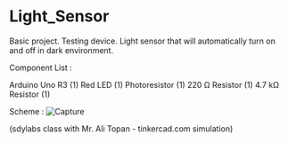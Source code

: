 # Light_Sensor
Basic project. Testing device. Light sensor that will automatically turn on and off in dark environment.

Component List :

Arduino Uno R3 (1)
Red LED (1)
Photoresistor (1)
220 Ω Resistor (1)
4.7 kΩ Resistor (1)

Scheme : 
![Capture](https://user-images.githubusercontent.com/65538312/82263626-87712880-998d-11ea-851e-6ba4f8748e34.JPG)

(sdylabs class with Mr. Ali Topan - tinkercad.com simulation)


